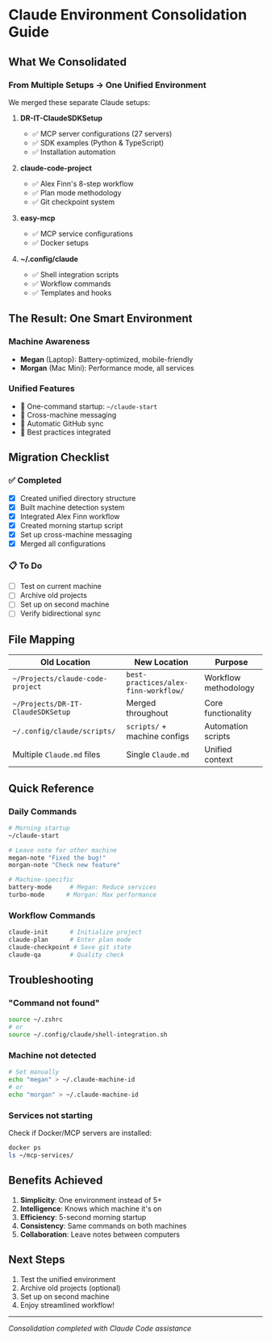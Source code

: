 # Claude Environment Consolidation Guide

## What We Consolidated

### From Multiple Setups → One Unified Environment

We merged these separate Claude setups:

1. **DR-IT-ClaudeSDKSetup** 
   - ✅ MCP server configurations (27 servers)
   - ✅ SDK examples (Python & TypeScript)
   - ✅ Installation automation

2. **claude-code-project**
   - ✅ Alex Finn's 8-step workflow
   - ✅ Plan mode methodology
   - ✅ Git checkpoint system

3. **easy-mcp**
   - ✅ MCP service configurations
   - ✅ Docker setups

4. **~/.config/claude**
   - ✅ Shell integration scripts
   - ✅ Workflow commands
   - ✅ Templates and hooks

## The Result: One Smart Environment

### Machine Awareness
- **Megan** (Laptop): Battery-optimized, mobile-friendly
- **Morgan** (Mac Mini): Performance mode, all services

### Unified Features
- 🚀 One-command startup: `~/claude-start`
- 📝 Cross-machine messaging
- 🔄 Automatic GitHub sync
- 🎯 Best practices integrated

## Migration Checklist

### ✅ Completed
- [x] Created unified directory structure
- [x] Built machine detection system
- [x] Integrated Alex Finn workflow
- [x] Created morning startup script
- [x] Set up cross-machine messaging
- [x] Merged all configurations

### 📋 To Do
- [ ] Test on current machine
- [ ] Archive old projects
- [ ] Set up on second machine
- [ ] Verify bidirectional sync

## File Mapping

| Old Location | New Location | Purpose |
|--------------|--------------|---------|
| `~/Projects/claude-code-project` | `best-practices/alex-finn-workflow/` | Workflow methodology |
| `~/Projects/DR-IT-ClaudeSDKSetup` | Merged throughout | Core functionality |
| `~/.config/claude/scripts/` | `scripts/` + machine configs | Automation scripts |
| Multiple `Claude.md` files | Single `Claude.md` | Unified context |

## Quick Reference

### Daily Commands
```bash
# Morning startup
~/claude-start

# Leave note for other machine
megan-note "Fixed the bug!"
morgan-note "Check new feature"

# Machine-specific
battery-mode     # Megan: Reduce services
turbo-mode      # Morgan: Max performance
```

### Workflow Commands
```bash
claude-init      # Initialize project
claude-plan      # Enter plan mode
claude-checkpoint # Save git state
claude-qa        # Quality check
```

## Troubleshooting

### "Command not found"
```bash
source ~/.zshrc
# or
source ~/.config/claude/shell-integration.sh
```

### Machine not detected
```bash
# Set manually
echo "megan" > ~/.claude-machine-id
# or
echo "morgan" > ~/.claude-machine-id
```

### Services not starting
Check if Docker/MCP servers are installed:
```bash
docker ps
ls ~/mcp-services/
```

## Benefits Achieved

1. **Simplicity**: One environment instead of 5+
2. **Intelligence**: Knows which machine it's on
3. **Efficiency**: 5-second morning startup
4. **Consistency**: Same commands on both machines
5. **Collaboration**: Leave notes between computers

## Next Steps

1. Test the unified environment
2. Archive old projects (optional)
3. Set up on second machine
4. Enjoy streamlined workflow!

---

*Consolidation completed with Claude Code assistance*